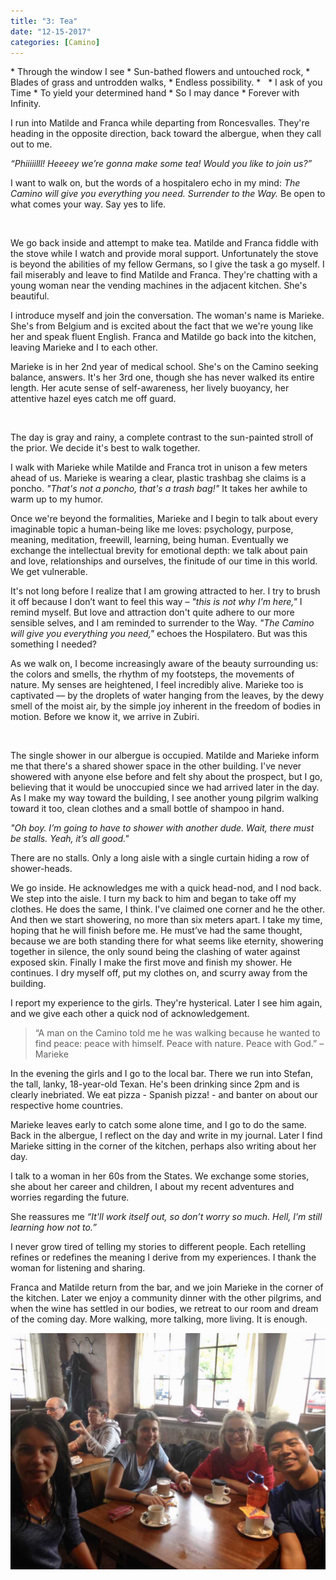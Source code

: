 ```yaml
---
title: "3: Tea"
date: "12-15-2017"
categories: [Camino]
---
```


<div class = "poem">
* Through the window I see
* Sun-bathed flowers and untouched rock,
* Blades of grass and untrodden walks,
* Endless possibility.
* &nbsp;
* I ask of you Time
* To yield your determined hand
* So I may dance
* Forever with Infinity.
</div>

I run into Matilde and Franca while departing from Roncesvalles. They're heading in the opposite direction, back toward the albergue, when they call out to me.

*“Phiiiiilll! Heeeey we’re gonna make some tea! Would you like to join us?”*

I want to walk on, but the words of a hospitalero echo in my mind: *The Camino will give you everything you need. Surrender to the Way.* Be open to what comes your way. Say yes to life.

&nbsp;

We go back inside and attempt to make tea. Matilde and Franca fiddle with the stove while I watch and provide moral support. Unfortunately the stove is beyond the abilities of my fellow Germans, so I give the task a go myself. I fail miserably and leave to find Matilde and Franca. They're chatting with a young woman near the vending machines in the adjacent kitchen. She's beautiful.

I introduce myself and join the conversation. The woman's name is Marieke. She's from Belgium and is excited about the fact that we we're young like her and speak fluent English. Franca and Matilde go back into the kitchen, leaving Marieke and I to each other.

Marieke is in her 2nd year of medical school. She's on the Camino seeking balance, answers. It's her 3rd one, though she has never walked its entire length. Her acute sense of self-awareness, her lively buoyancy, her attentive hazel eyes catch me off guard.

&nbsp;

The day is gray and rainy, a complete contrast to the sun-painted stroll of the prior. We decide it's best to walk together.

I walk with Marieke while Matilde and Franca trot in unison a few meters ahead of us. Marieke is wearing a clear, plastic trashbag she claims is a poncho. *"That's not a poncho, that's a trash bag!"* It takes her awhile to warm up to my humor. 

Once we're beyond the formalities, Marieke and I begin to talk about every imaginable topic a human-being like me loves: psychology, purpose, meaning, meditation, freewill, learning, being human. Eventually we exchange the intellectual brevity for emotional depth: we talk about pain and love, relationships and ourselves, the finitude of our time in this world. We get vulnerable.

It's not long before I realize that I am growing attracted to her. I try to brush it off because I don’t want to feel this way – *"this is not why I'm here,"* I remind myself. But love and attraction don't quite adhere to our more sensible selves, and I am reminded to surrender to the Way. *"The Camino will give you everything you need,"* echoes the Hospilatero. But was this something I needed?

As we walk on, I become increasingly aware of the beauty surrounding us: the colors and smells, the rhythm of my footsteps, the movements of nature. My senses are heightened, I feel incredibly alive. Marieke too is captivated –– by the droplets of water hanging from the leaves, by the dewy smell of the moist air, by the simple joy inherent in the freedom of bodies in motion. Before we know it, we arrive in Zubiri.

&nbsp;

The single shower in our albergue is occupied. Matilde and Marieke inform me that there's a shared shower space in the other building. I've never showered with anyone else before and felt shy about the prospect, but I go, believing that it would be unoccupied since we had arrived later in the day. As I make my way toward the building, I see another young pilgrim walking toward it too, clean clothes and a small bottle of shampoo in hand.

*"Oh boy. I’m going to have to shower with another dude. Wait, there must be stalls. Yeah, it’s all good."*

There are no stalls. Only a long aisle with a single curtain hiding a row of shower-heads.

We go inside. He acknowledges me with a quick head-nod, and I nod back. We step into the aisle. I turn my back to him and began to take off my clothes. He does the same, I think. I've claimed one corner and he the other. And then we start showering, no more than six meters apart. I take my time, hoping that he will finish before me. He must’ve had the same thought, because we are both standing there for what seems like eternity, showering together in silence, the only sound being the clashing of water against exposed skin. Finally I make the first move and finish my shower. He continues. I dry myself off, put my clothes on, and scurry away from the building. 

I report my experience to the girls. They're hysterical. Later I see him again, and we give each other a quick nod of acknowledgement.

> “A man on the Camino told me he was walking because he wanted to find peace: peace with himself. Peace with nature. Peace with God.” – Marieke

In the evening the girls and I go to the local bar. There we run into Stefan, the tall, lanky, 18-year-old Texan. He's been drinking since 2pm and is clearly inebriated. We eat pizza - Spanish pizza! - and banter on about our respective home countries.

Marieke leaves early to catch some alone time, and I go to do the same. Back in the albergue, I reflect on the day and write in my journal. Later I find Marieke sitting in the corner of the kitchen, perhaps also writing about her day. 

I talk to a woman in her 60s from the States. We exchange some stories, she about her career and children, I about my recent adventures and worries regarding the future.

She reassures me *“It'll work itself out, so don’t worry so much. Hell, I’m still learning how not to.”*

I never grow tired of telling my stories to different people. Each retelling refines or redefines the meaning I derive from my experiences. I thank the woman for listening and sharing.

Franca and Matilde return from the bar, and we join Marieke in the corner of the kitchen. Later we enjoy a community dinner with the other pilgrims, and when the wine has settled in our bodies, we retreat to our room and dream of the coming day. More walking, more talking, more living. It is enough.

![](/photos/tea.jpg)

